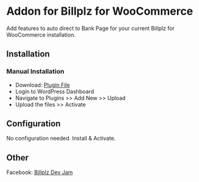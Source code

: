 # Addon for Billplz for WooCommerce

Add features to auto direct to Bank Page for your current Billplz for WooCommerce installation.

## Installation

### Manual Installation

* Download: [Plugin File](https://github.com/wzul/bfw-addon/archive/master.zip)
* Login to WordPress Dashboard
* Navigate to Plugins >> Add New >> Upload
* Upload the files >> Activate

## Configuration

No configuration needed. Install & Activate.

## Other

Facebook: [Billplz Dev Jam](https://www.facebook.com/groups/billplzdevjam/)
